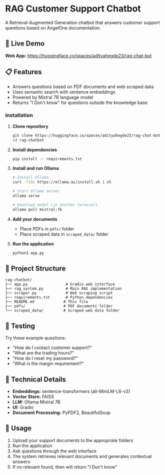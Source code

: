 # RAG Customer Support Chatbot

A Retrieval-Augmented Generation chatbot that answers customer support questions based on AngelOne documentation.

## 🚀 Live Demo

**Web App:** https://huggingface.co/spaces/adityahegde23/rag-chat-bot

## 📋 Features

- Answers questions based on PDF documents and web scraped data
- Uses semantic search with sentence embeddings
- Powered by Mistral 7B language model
- Returns "I Don't know" for questions outside the knowledge base


### Installation

1. **Clone repository**
   ```bash
   git clone https://huggingface.co/spaces/adityahegde23/rag-chat-bot
   cd rag-chatbot
   ```

2. **Install dependencies**
   ```bash
   pip install -r requirements.txt
   ```

3. **Install and run Ollama**
   ```bash
   # Install Ollama
   curl -fsSL https://ollama.ai/install.sh | sh
   
   # Start Ollama server
   ollama serve
   
   # Download model (in another terminal)
   ollama pull mistral:7b
   ```

4. **Add your documents**
   - Place PDFs in `pdfs/` folder
   - Place scraped data in `scraped_data/` folder

5. **Run the application**
   ```bash
   python3 app.py
   ```

## 📁 Project Structure

```
rag-chatbot/
├── app.py                 # Gradio web interface
├── rag_system.py          # Main RAG implementation
├── scraper.py             # Web scraping script
├── requirements.txt       # Python dependencies
├── README.md             # This file
├── pdfs/                 # PDF documents folder
└── scraped_data/         # Scraped web data folder
```

## 🧪 Testing

Try these example questions:
- "How do I contact customer support?"
- "What are the trading hours?"
- "How do I reset my password?"
- "What is the margin requirement?"

## 🔧 Technical Details

- **Embeddings:** sentence-transformers (all-MiniLM-L6-v2)
- **Vector Store:** FAISS
- **LLM:** Ollama Mistral 7B
- **UI:** Gradio
- **Document Processing:** PyPDF2, BeautifulSoup

## 📝 Usage

1. Upload your support documents to the appropriate folders
2. Run the application
3. Ask questions through the web interface
4. The system retrieves relevant documents and generates contextual answers
5. If no relevant found, then will return "I Don't know"
